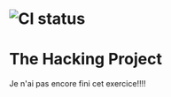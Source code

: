 # ![CI status](http://oi68.tinypic.com/ngf2uo.jpg)
#  The Hacking Project

Je n'ai pas encore fini cet exercice!!!!
